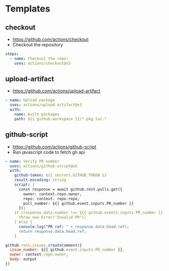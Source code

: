 # Templates

## checkout

- <https://github.com/actions/checkout>
- Checkout the repository

```yaml
steps:
  - name: Checkout the repo!
    uses: actions/checkout@v3
```

## upload-artifact

- <https://github.com/actions/upload-artifact>

```yaml
- name: Upload package
  uses: actions/upload-artifact@v3
  with:
    name: built-packages
    path: ${{ github.workspace }}/*.pkg.tar.*
```

## github-script

- <https://github.com/actions/github-script>
- Run javascript code to fetch gh api

```yaml
- name: Verify PR number
  uses: actions/github-script@v5
  with:
    github-token: ${{ secrets.GITHUB_TOKEN }}
    result-encoding: string
    script: |
      const response = await github.rest.pulls.get({
        owner: context.repo.owner,
        repo: context. repo.repo,
        pull_number: ${{ github.event.inputs.PR_number }}
      });
    if (response.data.number !== ${{ github.events.inputs.PR_number }}) {
      throw new Error("Invalid PR");
    } else {
      console.log("PR ref: " + response.data.head.ref);
      return response.data.head.ref;
    }
```

```javascript
github.rest.issues.createComment({
  issue_number: ${{ github.event.inputs.PR_number }},
  owner: context.repo.owner,
  body: output
})

```
